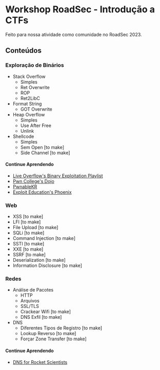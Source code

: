# Workshop RoadSec - Introdução a CTFs

Feito para nossa atividade como comunidade no RoadSec 2023.

## Conteúdos

### Exploração de Binários

* Stack Overflow
	* Simples
	* Ret Overwrite
	* ROP
	* Ret2LibC
* Format String
	* GOT Overwrite
* Heap Overflow
	* Simples
	* Use After Free
	* Unlink
* Shellcode
	* Simples
	* Sem Open [to make]
	* Side Channel [to make]

#### Continue Aprendendo

* [Live Overflow's Binary Exploitation Playlist](https://www.youtube.com/playlist?list=PLhixgUqwRTjxglIswKp9mpkfPNfHkzyeN)
* [Pwn College's Dojo](https://dojo.pwn.college/)
* [PwnableKR](https://pwnable.kr/)
* [Exploit Education's Phoenix](https://exploit.education/phoenix/)

### Web

* XSS [to make]
* LFI [to make]
* File Upload [to make]
* SQLi [to make]
* Command Injection [to make]
* SSTI [to make]
* XXE [to make]
* SSRF [to make]
* Deserialization [to make]
* Information Disclosure [to make]

### Redes

* Análise de Pacotes
	* HTTP
	* Arquivos
	* SSL/TLS
	* Crackear Wifi [to make]
	* DNS Exfil [to make]
* DNS
	* Diferentes Tipos de Registro [to make]
	* Lookup Reverso [to make]
	* Forçar Zone Transfer [to make]

#### Continue Aprendendo

* [DNS for Rocket Scientists](https://www.zytrax.com/books/dns/)

